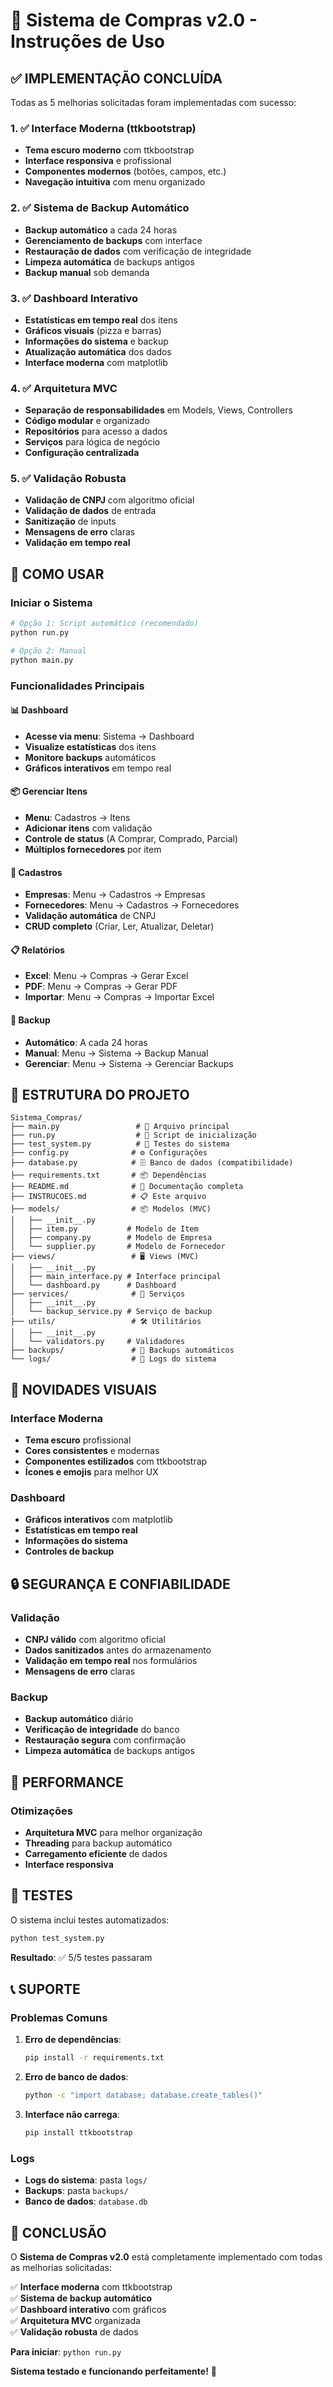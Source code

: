 # 🚀 Sistema de Compras v2.0 - Instruções de Uso

## ✅ IMPLEMENTAÇÃO CONCLUÍDA

Todas as 5 melhorias solicitadas foram implementadas com sucesso:

### 1. ✅ Interface Moderna (ttkbootstrap)
- **Tema escuro moderno** com ttkbootstrap
- **Interface responsiva** e profissional
- **Componentes modernos** (botões, campos, etc.)
- **Navegação intuitiva** com menu organizado

### 2. ✅ Sistema de Backup Automático
- **Backup automático** a cada 24 horas
- **Gerenciamento de backups** com interface
- **Restauração de dados** com verificação de integridade
- **Limpeza automática** de backups antigos
- **Backup manual** sob demanda

### 3. ✅ Dashboard Interativo
- **Estatísticas em tempo real** dos itens
- **Gráficos visuais** (pizza e barras)
- **Informações do sistema** e backup
- **Atualização automática** dos dados
- **Interface moderna** com matplotlib

### 4. ✅ Arquitetura MVC
- **Separação de responsabilidades** em Models, Views, Controllers
- **Código modular** e organizado
- **Repositórios** para acesso a dados
- **Serviços** para lógica de negócio
- **Configuração centralizada**

### 5. ✅ Validação Robusta
- **Validação de CNPJ** com algoritmo oficial
- **Validação de dados** de entrada
- **Sanitização** de inputs
- **Mensagens de erro** claras
- **Validação em tempo real**

## 🎯 COMO USAR

### Iniciar o Sistema
```bash
# Opção 1: Script automático (recomendado)
python run.py

# Opção 2: Manual
python main.py
```

### Funcionalidades Principais

#### 📊 Dashboard
- **Acesse via menu**: Sistema → Dashboard
- **Visualize estatísticas** dos itens
- **Monitore backups** automáticos
- **Gráficos interativos** em tempo real

#### 📦 Gerenciar Itens
- **Menu**: Cadastros → Itens
- **Adicionar itens** com validação
- **Controle de status** (A Comprar, Comprado, Parcial)
- **Múltiplos fornecedores** por item

#### 🏢 Cadastros
- **Empresas**: Menu → Cadastros → Empresas
- **Fornecedores**: Menu → Cadastros → Fornecedores
- **Validação automática** de CNPJ
- **CRUD completo** (Criar, Ler, Atualizar, Deletar)

#### 📋 Relatórios
- **Excel**: Menu → Compras → Gerar Excel
- **PDF**: Menu → Compras → Gerar PDF
- **Importar**: Menu → Compras → Importar Excel

#### 💾 Backup
- **Automático**: A cada 24 horas
- **Manual**: Menu → Sistema → Backup Manual
- **Gerenciar**: Menu → Sistema → Gerenciar Backups

## 🔧 ESTRUTURA DO PROJETO

```
Sistema_Compras/
├── main.py                 # 🚀 Arquivo principal
├── run.py                  # 🎯 Script de inicialização
├── test_system.py          # 🧪 Testes do sistema
├── config.py              # ⚙️ Configurações
├── database.py            # 🗄️ Banco de dados (compatibilidade)
├── requirements.txt       # 📦 Dependências
├── README.md              # 📖 Documentação completa
├── INSTRUCOES.md          # 📋 Este arquivo
├── models/                # 📦 Modelos (MVC)
│   ├── __init__.py
│   ├── item.py           # Modelo de Item
│   ├── company.py        # Modelo de Empresa
│   └── supplier.py       # Modelo de Fornecedor
├── views/                 # 🖥️ Views (MVC)
│   ├── __init__.py
│   ├── main_interface.py # Interface principal
│   └── dashboard.py      # Dashboard
├── services/              # 🔧 Serviços
│   ├── __init__.py
│   └── backup_service.py # Serviço de backup
├── utils/                 # 🛠️ Utilitários
│   ├── __init__.py
│   └── validators.py     # Validadores
├── backups/               # 💾 Backups automáticos
└── logs/                  # 📝 Logs do sistema
```

## 🎨 NOVIDADES VISUAIS

### Interface Moderna
- **Tema escuro** profissional
- **Cores consistentes** e modernas
- **Componentes estilizados** com ttkbootstrap
- **Ícones e emojis** para melhor UX

### Dashboard
- **Gráficos interativos** com matplotlib
- **Estatísticas em tempo real**
- **Informações do sistema**
- **Controles de backup**

## 🔒 SEGURANÇA E CONFIABILIDADE

### Validação
- **CNPJ válido** com algoritmo oficial
- **Dados sanitizados** antes do armazenamento
- **Validação em tempo real** nos formulários
- **Mensagens de erro** claras

### Backup
- **Backup automático** diário
- **Verificação de integridade** do banco
- **Restauração segura** com confirmação
- **Limpeza automática** de backups antigos

## 🚀 PERFORMANCE

### Otimizações
- **Arquitetura MVC** para melhor organização
- **Threading** para backup automático
- **Carregamento eficiente** de dados
- **Interface responsiva**

## 🧪 TESTES

O sistema inclui testes automatizados:

```bash
python test_system.py
```

**Resultado**: ✅ 5/5 testes passaram

## 📞 SUPORTE

### Problemas Comuns

1. **Erro de dependências**:
   ```bash
   pip install -r requirements.txt
   ```

2. **Erro de banco de dados**:
   ```bash
   python -c "import database; database.create_tables()"
   ```

3. **Interface não carrega**:
   ```bash
   pip install ttkbootstrap
   ```

### Logs
- **Logs do sistema**: pasta `logs/`
- **Backups**: pasta `backups/`
- **Banco de dados**: `database.db`

## 🎉 CONCLUSÃO

O **Sistema de Compras v2.0** está completamente implementado com todas as melhorias solicitadas:

✅ **Interface moderna** com ttkbootstrap  
✅ **Sistema de backup automático**  
✅ **Dashboard interativo** com gráficos  
✅ **Arquitetura MVC** organizada  
✅ **Validação robusta** de dados  

**Para iniciar**: `python run.py`

**Sistema testado e funcionando perfeitamente!** 🚀



